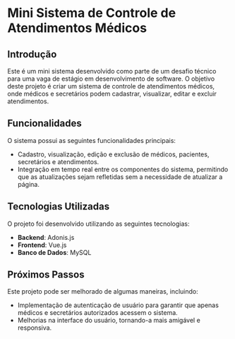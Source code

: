 # Mini Sistema de Controle de Atendimentos Médicos

## Introdução
Este é um mini sistema desenvolvido como parte de um desafio técnico para uma vaga de estágio em desenvolvimento de software. O objetivo deste projeto é criar um sistema de controle de atendimentos médicos, onde médicos e secretários podem cadastrar, visualizar, editar e excluir atendimentos.

## Funcionalidades
O sistema possui as seguintes funcionalidades principais:

- Cadastro, visualização, edição e exclusão de médicos, pacientes, secretários e atendimentos.
- Integração em tempo real entre os componentes do sistema, permitindo que as atualizações sejam refletidas sem a necessidade de atualizar a página.

## Tecnologias Utilizadas
O projeto foi desenvolvido utilizando as seguintes tecnologias:

- **Backend**: Adonis.js
- **Frontend**: Vue.js
- **Banco de Dados**: MySQL 

## Próximos Passos
Este projeto pode ser melhorado de algumas maneiras, incluindo:

- Implementação de autenticação de usuário para garantir que apenas médicos e secretários autorizados acessem o sistema.
- Melhorias na interface do usuário, tornando-a mais amigável e responsiva.
